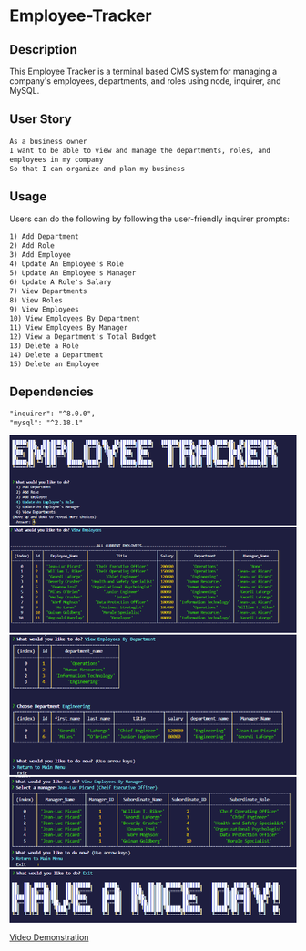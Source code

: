 # Employee-Tracker

## Description 
This Employee Tracker is a terminal based CMS system for managing a company's employees, departments, and roles using node, inquirer, and MySQL.


## User Story 
```
As a business owner
I want to be able to view and manage the departments, roles, and employees in my company
So that I can organize and plan my business
```
## Usage 
Users can do the following by following the user-friendly inquirer prompts: 
```
1) Add Department
2) Add Role
3) Add Employee
4) Update An Employee's Role
5) Update An Employee's Manager
6) Update A Role's Salary
7) View Departments
8) View Roles
9) View Employees
10) View Employees By Department
11) View Employees By Manager
12) View a Department's Total Budget
13) Delete a Role
14) Delete a Department
15) Delete an Employee
```
## Dependencies
    "inquirer": "^8.0.0",
    "mysql": "^2.18.1"

![Start Screen](./Images/Ascii.PNG?raw=true "Employee Tracker")
![Employees](./Images/Employees.PNG?raw=true "View Employees")
![Department](./Images/Department.PNG?raw=true "View Employees by Department")
![Manager](./Images/Manager.PNG?raw=true "View Employees By Manager")
![Exit](./Images/exitAscii.PNG?raw=true "Exit Screen")

[Video Demonstration](https://drive.google.com/file/d/1-5p7utWa7fealpl7Pj2ulx6PHfeygV4o/view?usp=sharing)
